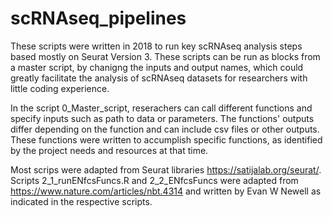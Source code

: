 # scRNAseq_pipelines
These scripts were written in 2018 to run key scRNAseq analysis steps based mostly on Seurat Version 3. These scripts can be run as blocks from a master script, by chanigng the inputs and output names, which could greatly facilitate the analysis of scRNAseq datasets for researchers with little coding experience. 

In the script 0_Master_script, reserachers can call different functions and specify inputs such as path to data or parameters. 
The functions' outputs differ depending on the function and can include csv files or other outputs. 
These functions were written to accumplish specific functions, as identified by the project needs and resources at that time.

Most scrips were adapted from Seurat libraries https://satijalab.org/seurat/. 
Scripts 2_1_runENfcsFuncs.R and 2_2_ENfcsFuncs were adapted from https://www.nature.com/articles/nbt.4314 and written by Evan W Newell as indicated in the respective scripts.
